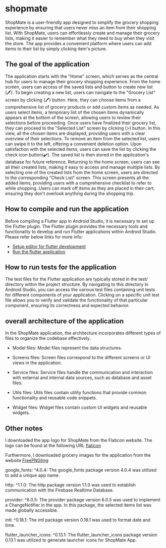 # shopmate
ShopMate is a user-friendly app designed to simplify the grocery shopping experience by ensuring that users never miss an item from their shopping list. With ShopMate, users can effortlessly create and manage their grocery lists, making it easier to remember what they need to buy when they visit the store. The app provides a convenient platform where users can add items to their list by simply clicking item's picture.

## The goal of the application
The application starts with the "Home" screen, which serves as the central hub for users to manage their grocery shopping experience. From the home screen, users can access of the saved lists and button to create new list (🖊️).
To begin creating a new list, users can navigate to the "Grocery List" screen by clicking (🖊️) button. Here, they can choose items from a comprehensive list of grocery products or add custom items as needed. As users select items, a temporary list of the chosen items dynamically appears at the bottom of the screen, allowing users to review their selections before proceeding.
Once users have finalized their grocery list, they can proceed to the "Selected List" screen by clicking (>) button. In this view, all the chosen items are displayed, providing users with a clear overview of their selections. To remove an item from the selected list, users can swipe it to the left, offering a convenient deletion option.
Upon satisfaction with the selected items, users can save the list by clicking the check icon button(✔️). The saved list is then stored in the application's database for future reference. Returning to the home screen, users can see all their created lists, making it easy to access and manage multiple lists.
By selecting one of the created lists from the home screen, users are directed to the corresponding "Check List" screen. This screen presents all the added items, providing users with a comprehensive checklist to refer to while shopping. Users can mark off items as they are placed in their cart, ensuring they don't overlook anything during the shopping trip.


## How to compile and run the application
Before compiling a Flutter app in Android Studio, it is necessary to set up the Flutter plugin.
The Flutter plugin provides the necessary tools and functionality to develop and run Flutter
applications within Android Studio. Please refer below links for more info:
- [Setup editor for flutter development](https://docs.flutter.dev/get-started/editor?tab=androidstudio)
- [Run the flutter application](https://docs.flutter.dev/tools/android-studio)


## How to run tests for the application
The test files for the Flutter application are typically stored in the test/ directory within the project structure.
By navigating to this directory in Android Studio, you can access the various test files containing unit tests for
different components of your application. Clicking on a specific unit test file allows you to verify and validate the functionality of that particular component, ensuring its correctness and expected behavior.

## overall architecture of the application
In the ShopMate application, the architecture incorporates different types of files to organize the codebase effectively.

- Model files: Model files represent the data structures.

-  Screens files: Screen files correspond to the different screens or UI views in the application.

- Service files: Service files handle the communication and interaction with external and internal data sources, such as database and asset files.

- Utils files: Utils files contain utility functions that provide common functionality and reusable code snippets.

- Widget files: Widget files contain custom UI widgets and reusable widgets.

## Other notes

I downloaded the app logo for ShopMate from the Flaticon website. The logo can be found at the following URL [flaticon](https://www.flaticon.com/free-icon/shopping-bag_3514242?term=grocery&page=1&position=5&origin=search&related_id=3514242)

Furthermore, I downloaded grocery images for the application from the website [FreePNGImg](https://freepngimg.com)

google_fonts: ^4.0.4: The google_fonts package version 4.0.4 was utilized to add a unique app name.

http: ^1.1.0: The http package version 1.1.0 was used to establish communication with the Firebase Realtime Database.

provider: ^6.0.5: The provider package version 6.0.5 was used to implement a ChangeNotifier in the app. In this package, the selected items list was made globally accessible.

intl: ^0.18.1: The intl package version 0.18.1 was used to format date and time.

flutter_launcher_icons: ^0.13.1: The flutter_launcher_icons package version 0.13.1 was utilized to generate launcher icons for ShopMate App.


